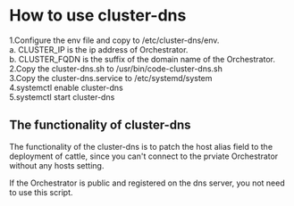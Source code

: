 # How to use cluster-dns

1.Configure the env file and copy to /etc/cluster-dns/env. <br>
  a. CLUSTER_IP is the ip address of Orchestrator. <br>
  b. CLUSTER_FQDN is the suffix of the domain name of the Orchestrator. <br>
2.Copy the cluster-dns.sh to /usr/bin/code-cluster-dns.sh <br>
3.Copy the cluster-dns.service to /etc/systemd/system <br>
4.systemctl enable cluster-dns <br>
5.systemctl start cluster-dns  <br>

## The functionality of cluster-dns

The functionality of the cluster-dns is to patch the host alias
field to the deployment of cattle, since you can't connect to the prviate
Orchestrator without any hosts setting.

If the Orchestrator is public and registered on the dns server, you not need
to use this script.
